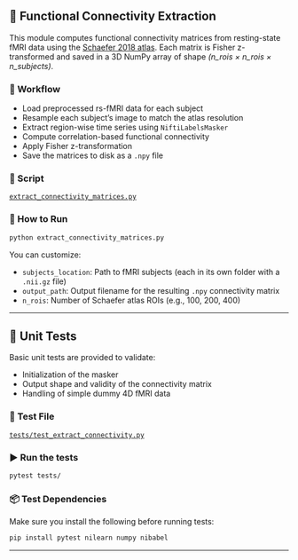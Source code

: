 ## 🧠 Functional Connectivity Extraction

This module computes functional connectivity matrices from resting-state fMRI data using the [Schaefer 2018 atlas](https://www.nitrc.org/projects/schaefer_atlas/). Each matrix is Fisher z-transformed and saved in a 3D NumPy array of shape *(n_rois × n_rois × n_subjects)*.

### 🔄 Workflow
- Load preprocessed rs-fMRI data for each subject
- Resample each subject’s image to match the atlas resolution
- Extract region-wise time series using `NiftiLabelsMasker`
- Compute correlation-based functional connectivity
- Apply Fisher z-transformation
- Save the matrices to disk as a `.npy` file

### 📁 Script
[`extract_connectivity_matrices.py`](./extract_connectivity_matrices.py)

### 🚀 How to Run

```bash
python extract_connectivity_matrices.py
```

You can customize:
- `subjects_location`: Path to fMRI subjects (each in its own folder with a `.nii.gz` file)
- `output_path`: Output filename for the resulting `.npy` connectivity matrix
- `n_rois`: Number of Schaefer atlas ROIs (e.g., 100, 200, 400)

---

## 🧪 Unit Tests

Basic unit tests are provided to validate:
- Initialization of the masker
- Output shape and validity of the connectivity matrix
- Handling of simple dummy 4D fMRI data

### 📁 Test File
[`tests/test_extract_connectivity.py`](./tests/test_extract_connectivity.py)

### ▶️ Run the tests

```bash
pytest tests/
```

### 📦 Test Dependencies

Make sure you install the following before running tests:

```bash
pip install pytest nilearn numpy nibabel
```

---
